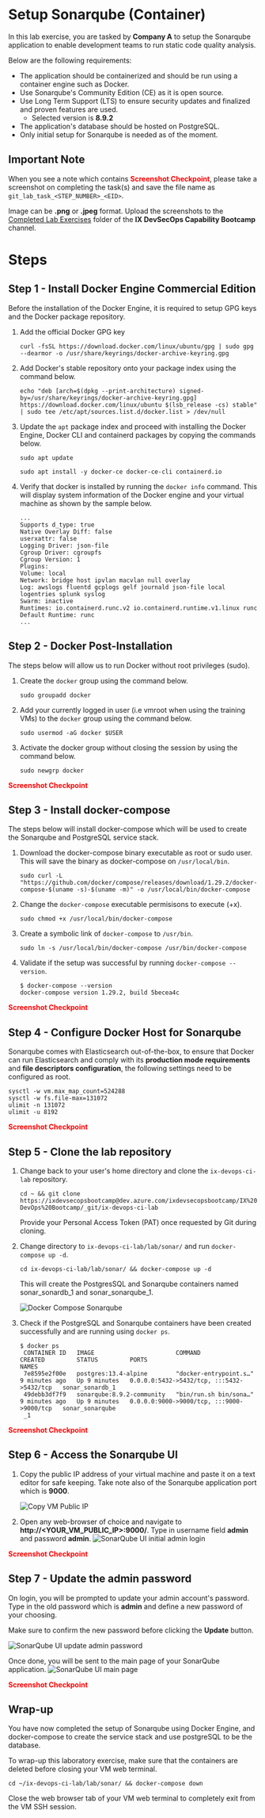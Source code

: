 # Setup Sonarqube (Container)

In this lab exercise, you are tasked by **Company A** to setup the Sonarqube application to enable development teams to run static code quality analysis.

Below are the following requirements:

* The application should be containerized and should be run using a container engine such as Docker.
* Use Sonarqube's Community Edition (CE) as it is open source.
* Use Long Term Support (LTS) to ensure security updates and finalized and proven features are used.
  * Selected version is **8.9.2**
* The application's database should be hosted on PostgreSQL.
* Only initial setup for Sonarqube is needed as of the moment.


## Important Note
When you see a note which contains <span style="color:red">**Screenshot Checkpoint**</span>, please take a screenshot on completing the task(s) and save the file name as `git_lab_task_<STEP_NUMBER>_<EID>`.

Image can be **.png** or **.jpeg** format.
Upload the screenshots to the [Completed Lab Exercises](https://teams.microsoft.com/_#/files/General?threadId=19%3A4btfUNySeEkAxaKgSACQlxGcnuK_2JVxvUDdyHbxYps1%40thread.tacv2&ctx=channel&context=completed_lab_exercises&rootfolder=%252Fsites%252FIXDevSecOpsCapabilityBootcamp%252FShared%2520Documents%252FGeneral%252FCourse%252Fcompleted_lab_exercises) folder of the **IX DevSecOps Capability Bootcamp** channel.

# Steps
## Step 1 - Install Docker Engine Commercial Edition
Before the installation of the Docker Engine, it is required to setup GPG keys and the Docker package repository.

1. Add the official Docker GPG key
    ```
    curl -fsSL https://download.docker.com/linux/ubuntu/gpg | sudo gpg --dearmor -o /usr/share/keyrings/docker-archive-keyring.gpg
    ```

2. Add Docker's stable repository onto your package index using the command below.
    ```
    echo "deb [arch=$(dpkg --print-architecture) signed-by=/usr/share/keyrings/docker-archive-keyring.gpg] https://download.docker.com/linux/ubuntu $(lsb_release -cs) stable" | sudo tee /etc/apt/sources.list.d/docker.list > /dev/null
    ```

3. Update the `apt` package index and proceed with installing the Docker Engine, Docker CLI and containerd packages by copying the commands below.
    
    `sudo apt update`

    `sudo apt install -y docker-ce docker-ce-cli containerd.io`

4. Verify that docker is installed by running the `docker info` command. This will display system information of the Docker engine and your virtual machine as shown by the sample below.

    ```
    ...
    Supports d_type: true
    Native Overlay Diff: false
    userxattr: false
    Logging Driver: json-file
    Cgroup Driver: cgroupfs
    Cgroup Version: 1
    Plugins:
    Volume: local
    Network: bridge host ipvlan macvlan null overlay
    Log: awslogs fluentd gcplogs gelf journald json-file local logentries splunk syslog
    Swarm: inactive
    Runtimes: io.containerd.runc.v2 io.containerd.runtime.v1.linux runc
    Default Runtime: runc
    ...
    ```

## Step 2 - Docker Post-Installation
The steps below will allow us to run Docker without root privileges (sudo).

1. Create the `docker` group using the command below.

    `sudo groupadd docker`

2. Add your currently logged in user (i.e vmroot when using the training VMs) to the `docker` group using the command below.
    
    `sudo usermod -aG docker $USER`

3. Activate the docker group without closing the session by using the command below.
    
    `sudo newgrp docker`

<span style="color:red">**Screenshot Checkpoint**</span>

## Step 3 - Install docker-compose
The steps below will install docker-compose which will be used to create the Sonarqube and PostgreSQL service stack.

1. Download the docker-compose binary executable as root or sudo user. This will save the binary as docker-compose on `/usr/local/bin`.

    `sudo curl -L "https://github.com/docker/compose/releases/download/1.29.2/docker-compose-$(uname -s)-$(uname -m)" -o /usr/local/bin/docker-compose`

2. Change the `docker-compose` executable permisisons to execute (+x).
   
    `sudo chmod +x /usr/local/bin/docker-compose`

3. Create a symbolic link of `docker-compose` to `/usr/bin`.

    `sudo ln -s /usr/local/bin/docker-compose /usr/bin/docker-compose`

4. Validate if the setup was successful by running `docker-compose --version`.
    ```
    $ docker-compose --version
    docker-compose version 1.29.2, build 5becea4c
    ```
<span style="color:red">**Screenshot Checkpoint**</span>

## Step 4 - Configure Docker Host for Sonarqube
Sonarqube comes with Elasticsearch out-of-the-box, to ensure that Docker can run Elasticsearch and comply with its **production mode requirements** and **file descriptors configuration**, the following settings need to be configured as root.

```
sysctl -w vm.max_map_count=524288
sysctl -w fs.file-max=131072
ulimit -n 131072
ulimit -u 8192
```
<span style="color:red">**Screenshot Checkpoint**</span>

## Step 5 - Clone the lab repository
1. Change back to your user's home directory and clone the `ix-devops-ci-lab` repository.
   
    `cd ~ && git clone https://ixdevsecopsbootcamp@dev.azure.com/ixdevsecopsbootcamp/IX%20DevOps%20Bootcamp/_git/ix-devops-ci-lab`

    Provide your Personal Access Token (PAT) once requested by Git during cloning.

2. Change directory to `ix-devops-ci-lab/lab/sonar/` and run `docker-compose up -d`.

    `cd ix-devops-ci-lab/lab/sonar/ && docker-compose up -d`

    This will create the PostgresSQL and Sonarqube containers named sonar_sonardb_1 and sonar_sonarqube_1.

    ![Docker Compose Sonarqube](/lab/images/sonar/lab_sonar_docker_compose.png)

3. Check if the PostgreSQL and Sonarqube containers have been created successfully and are running using `docker ps`.
   
   ```
   $ docker ps
    CONTAINER ID   IMAGE                       COMMAND                  CREATED         STATUS         PORTS                                       NAMES
    7e8595e2f00e   postgres:13.4-alpine        "docker-entrypoint.s…"   9 minutes ago   Up 9 minutes   0.0.0.0:5432->5432/tcp, :::5432->5432/tcp   sonar_sonardb_1
    49debb3df7f9   sonarqube:8.9.2-community   "bin/run.sh bin/sona…"   9 minutes ago   Up 9 minutes   0.0.0.0:9000->9000/tcp, :::9000->9000/tcp   sonar_sonarqube
    _1
   ```
<span style="color:red">**Screenshot Checkpoint**</span>

## Step 6 - Access the Sonarqube UI
1. Copy the public IP address of your virtual machine and paste it on a text editor for safe keeping. Take note also of the Sonarqube application port which is **9000**.
   
   ![Copy VM Public IP](/lab/images/common/lab_copy_vm_public_ip.png)

2. Open any web-browser of choice and navigate to **http://<YOUR_VM_PUBLIC_IP>:9000/**.
   Type in username field **admin** and password **admin**.
   ![SonarQube UI initial admin login](/lab/images/sonar/lab_sonar_initial_login.png)

<span style="color:red">**Screenshot Checkpoint**</span>

## Step 7 - Update the admin password
On login, you will be prompted to update your admin account's password.
Type in the old password which is **admin** and define a new password of your choosing.

Make sure to confirm the new password before clicking the **Update** button.
   
![SonarQube UI update admin password](/lab/images/sonar/lab_sonar_update_admin_password.png)

Once done, you will be sent to the main page of your SonarQube application.
![SonarQube UI main page](/lab/images/sonar/lab_sonar_web_ui_main_page.png)

<span style="color:red">**Screenshot Checkpoint**</span>

## Wrap-up
You have now completed the setup of Sonarqube using Docker Engine, and docker-compose to create the service stack and use postgreSQL to be the database.

To wrap-up this laboratory exercise, make sure that the containers are deleted before closing your VM web terminal.

`cd ~/ix-devops-ci-lab/lab/sonar/ && docker-compose down`

Close the web browser tab of your VM web terminal to completely exit from the VM SSH session.
